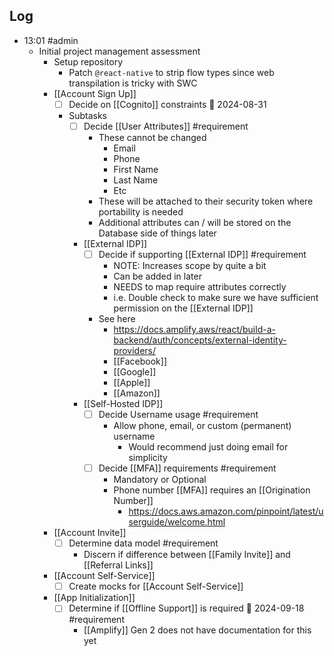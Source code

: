 ## Log
- 13:01 #admin
	- Initial project management assessment
		- Setup repository
			- Patch `@react-native` to strip flow types since web transpilation is tricky with SWC
		- [[Account Sign Up]]
			- [ ] Decide on [[Cognito]] constraints 📅 2024-08-31
			- Subtasks
				- [ ] Decide [[User Attributes]] #requirement
					- These cannot be changed
						- Email
						- Phone
						- First Name
						- Last Name
						- Etc
					- These will be attached to their security token where portability is needed
					- Additional attributes can / will be stored on the Database side of things later
				- [[External IDP]]
					- [ ] Decide if supporting [[External IDP]] #requirement
						- NOTE: Increases scope by quite a bit
						- Can be added in later
						- NEEDS to map require attributes correctly
						- i.e. Double check to make sure we have sufficient permission on the [[External IDP]]
					- See here
						- https://docs.amplify.aws/react/build-a-backend/auth/concepts/external-identity-providers/
						-  [[Facebook]]
						-  [[Google]]
						- [[Apple]]
						- [[Amazon]]
				- [[Self-Hosted IDP]]
					- [ ] Decide Username usage #requirement
						- Allow phone, email, or custom (permanent) username
							- Would recommend just doing email for simplicity
					- [ ] Decide [[MFA]] requirements #requirement
						- Mandatory or Optional
						- Phone number [[MFA]] requires an [[Origination Number]]
							- https://docs.aws.amazon.com/pinpoint/latest/userguide/welcome.html
		- [[Account Invite]]
			- [ ] Determine data model #requirement
				- Discern if difference between [[Family Invite]] and [[Referral Links]]
		- [[Account Self-Service]]
			- [ ] Create mocks for [[Account Self-Service]]
		- [[App Initialization]]
			- [ ] Determine if [[Offline Support]] is required 📅 2024-09-18 #requirement
				- [[Amplify]] Gen 2 does not have documentation for this yet